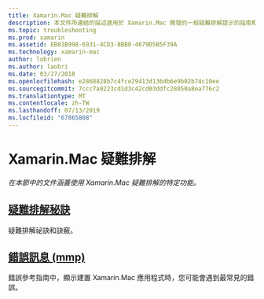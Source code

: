 ```yaml
---
title: Xamarin.Mac 疑難排解
description: 本文件所連結的描述適用於 Xamarin.Mac 開發的一般疑難排解提示的指南和另一份指南列出 mmp，封裝組件載入的 Mac 應用程式的工具所產生的錯誤。
ms.topic: troubleshooting
ms.prod: xamarin
ms.assetid: EB81B998-6931-4CD3-8BB0-4679D5B5F39A
ms.technology: xamarin-mac
author: lobrien
ms.author: laobri
ms.date: 03/27/2018
ms.openlocfilehash: e2868828b7c4fce29413d136db6e9b02b74c10ee
ms.sourcegitcommit: 7ccc7a9223cd1d3c42cd03ddfc28050a8ea776c2
ms.translationtype: MT
ms.contentlocale: zh-TW
ms.lasthandoff: 07/13/2019
ms.locfileid: "67865808"
---
```

# <a name="xamarinmac-troubleshooting"></a>Xamarin.Mac 疑難排解 

_在本節中的文件涵蓋使用 Xamarin.Mac 疑難排解的特定功能。_

## <a name="troubleshooting-tipsmactroubleshootingtroubleshootingmd"></a>[疑難排解秘訣](~/mac/troubleshooting/troubleshooting.md)

疑難排解祕訣和訣竅。

## <a name="errors-messages-mmpmactroubleshootingmmp-errorsmd"></a>[錯誤訊息 (mmp)](~/mac/troubleshooting/mmp-errors.md)

錯誤參考指南中，顯示建置 Xamarin.Mac 應用程式時，您可能會遇到最常見的錯誤。

